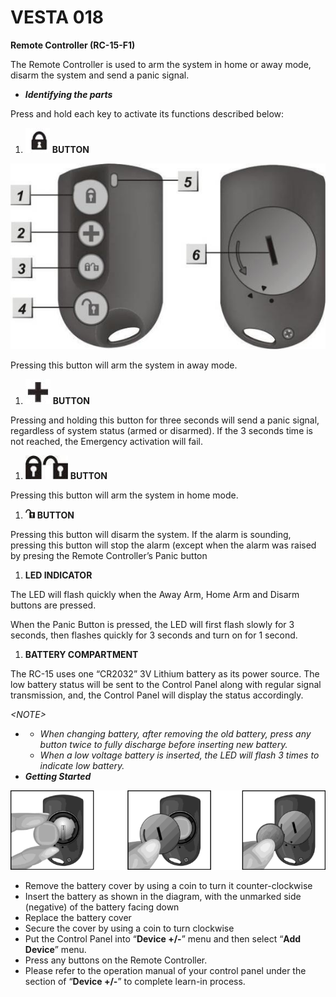 # VESTA 018

**Remote Controller (RC-15-F1)**

The Remote Controller is used to arm the system in home or away mode, disarm the system and send a panic signal.

* _**Identifying the parts**_

Press and hold each key to activate its functions described below:

1. ![](<.gitbook/assets/0 (26).jpeg>) **BUTTON**

![](<.gitbook/assets/1 (19).jpeg>)

Pressing this button will arm the system in away mode.

1. ![](<.gitbook/assets/2 (18).jpeg>) **BUTTON**

Pressing and holding this button for three seconds will send a panic signal, regardless of system status (armed or disarmed). If the 3 seconds time is not reached, the Emergency activation will fail.

1. ![](<.gitbook/assets/3 (17).jpeg>) **BUTTON**

Pressing this button will arm the system in home mode.

1. ![](<.gitbook/assets/4 (17).jpeg>) **BUTTON**

Pressing this button will disarm the system. If the alarm is sounding, pressing this button will stop the alarm (except when the alarm was raised by presing the Remote Controller’s Panic button

1. **LED INDICATOR**

The LED will flash quickly when the Away Arm, Home Arm and Disarm buttons are pressed.

When the Panic Button is pressed, the LED will first flash slowly for 3 seconds, then flashes quickly for 3 seconds and turn on for 1 second.

1. **BATTERY COMPARTMENT**

The RC-15 uses one “CR2032” 3V Lithium battery as its power source. The low battery status will be sent to the Control Panel along with regular signal transmission, and, the Control Panel will display the status accordingly.

_\<NOTE>_

*
  * _When changing battery, after removing the old battery, press any button twice to fully discharge before inserting new battery._
  * _When a low voltage battery is inserted, the LED will flash 3 times to indicate low battery._
* _**Getting Started**_

![](<.gitbook/assets/5 (25).png>)

* Remove the battery cover by using a coin to turn it counter-clockwise
* Insert the battery as shown in the diagram, with the unmarked side (negative) of the battery facing down
* Replace the battery cover
* Secure the cover by using a coin to turn clockwise
* Put the Control Panel into “**Device +/-**” menu and then select “**Add Device**” menu.
* Press any buttons on the Remote Controller.
* Please refer to the operation manual of your control panel under the section of “**Device +/-**” to complete learn-in process.
